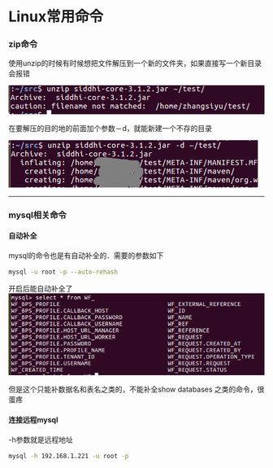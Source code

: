 # Linux常用命令


### zip命令
使用unzip的时候有时候想把文件解压到一个新的文件夹，如果直接写一个新目录会报错

![](unzip失败.png)

在要解压的目的地的前面加个参数－d，就能新建一个不存的目录

![](unzip成功.png)

***
### mysql相关命令
#### 自动补全
mysql的命令也是有自动补全的．需要的参数如下
```bash
mysql -u root -p --auto-rehash
```
开启后能自动补全了
![](待补全的sql.png)

但是这个只能补数据名和表名之类的，不能补全show databases 之类的命令，很蛋疼
#### 连接远程mysql
-h参数就是远程地址

```bash
mysql -h 192.168.1.221 -u root -p
```
